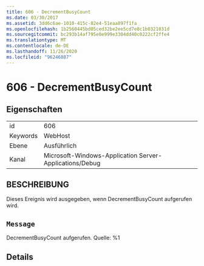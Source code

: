 ```yaml
---
title: 606 - DecrementBusyCount
ms.date: 03/30/2017
ms.assetid: 3dd6c6ae-1010-415c-82e4-51eaa897f1fa
ms.openlocfilehash: 1b2560445bd05ced32be2ee5cd7e8c1b0321031d
ms.sourcegitcommit: bc293b14af795e0e999e3304dd40c0222cf2ffe4
ms.translationtype: MT
ms.contentlocale: de-DE
ms.lasthandoff: 11/26/2020
ms.locfileid: "96246887"
---
```

# <a name="606---decrementbusycount"></a>606 - DecrementBusyCount

## <a name="properties"></a>Eigenschaften  
  
|||  
|-|-|  
|id|606|  
|Keywords|WebHost|  
|Ebene|Ausführlich|  
|Kanal|Microsoft-Windows-Application Server-Applications/Debug|  
  
## <a name="description"></a>BESCHREIBUNG  

 Dieses Ereignis wird ausgegeben, wenn DecrementBusyCount aufgerufen wird.  
  
## <a name="message"></a>`Message`  

 DecrementBusyCount aufgerufen. Quelle: %1  
  
## <a name="details"></a>Details
